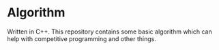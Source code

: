 # Algorithm

Written in C++. This repository contains some basic algorithm which can help with competitive programming and other things.


